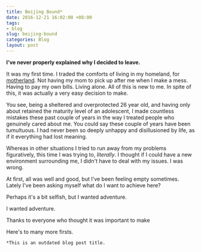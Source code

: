 ```yaml
---
title: Beijing Bound*
date: 2016-12-21 16:02:00 +08:00
tags:
- blog
slug: beijing-bound
categories: Blog
layout: post
---
```


**I've never properly explained why I decided to leave.**

It was my first time. I traded the comforts of living in my homeland, for  [motherland](https://en.wikipedia.org/wiki/Beijing). Not having my mom to pick up after me when I make a mess. Having to pay my own bills. Living alone. All of this is new to me. In spite of this, it was actually a very easy decision to make.

You see, being a sheltered and overprotected 26 year old, and having only about retained the maturity level of an adolescent, I made countless mistakes these past couple of years in the way I treated people who genuinely cared about me. You could say these couple of years have been tumultuous. I had never been so deeply unhappy and disillusioned by life, as if it everything had lost meaning.

Whereas in other situations I tried to run away from my problems figuratively, this time I  was trying to, *literally*. I thought if I could have a new environment surrounding me, I didn't have to deal with my issues. I was wrong.

At first, all was well and good, but I've been feeling empty sometimes. Lately I've been asking myself what do I want to achieve here?

Perhaps it's a bit selfish, but I wanted adventure.

I wanted adventure.

Thanks to everyone who thought it was important to make

Here's to many more firsts.

`*This is an outdated blog post title.`

<div class="whitespace"></div>